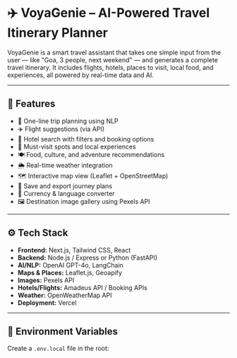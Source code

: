 # ✈️ VoyaGenie – AI-Powered Travel Itinerary Planner

VoyaGenie is a smart travel assistant that takes one simple input from the user — like "Goa, 3 people, next weekend" — and generates a complete travel itinerary. It includes flights, hotels, places to visit, local food, and experiences, all powered by real-time data and AI.

---

## 🌟 Features

- 🧠 One-line trip planning using NLP
- ✈️ Flight suggestions (via API)
- 🏨 Hotel search with filters and booking options
- 📍 Must-visit spots and local experiences
- 🍽️ Food, culture, and adventure recommendations
- 🌦️ Real-time weather integration
- 🗺️ Interactive map view (Leaflet + OpenStreetMap)
- 💾 Save and export journey plans
- 💱 Currency & language converter
- 🖼️ Destination image gallery using Pexels API

---

## ⚙️ Tech Stack

- **Frontend:** Next.js, Tailwind CSS, React
- **Backend:** Node.js / Express or Python (FastAPI)
- **AI/NLP:** OpenAI GPT-4o, LangChain
- **Maps & Places:** Leaflet.js, Geoapify
- **Images:** Pexels API
- **Hotels/Flights:** Amadeus API / Booking APIs
- **Weather:** OpenWeatherMap API
- **Deployment:** Vercel

---

## 🔑 Environment Variables

Create a `.env.local` file in the root:

